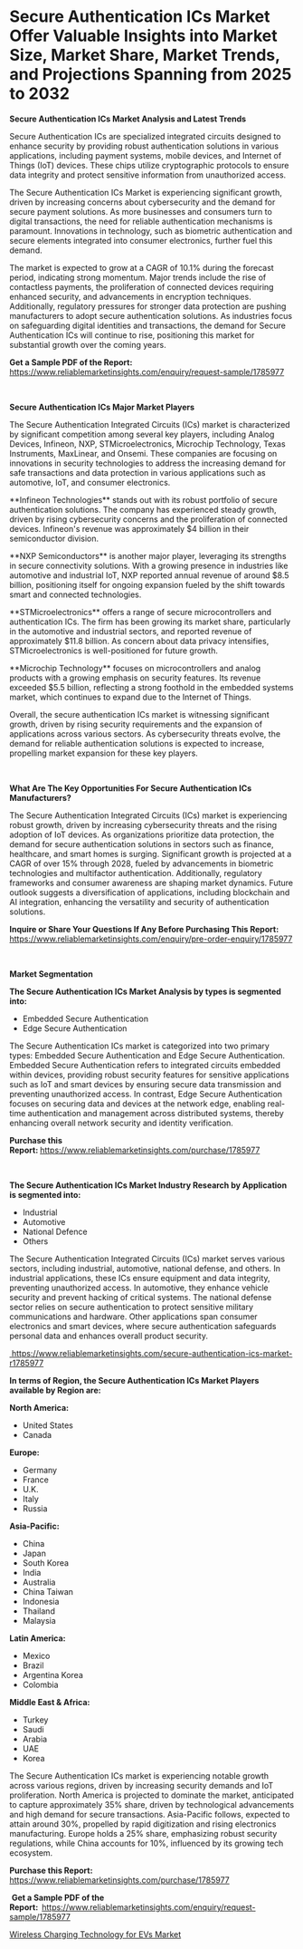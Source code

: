 <p><h1>Secure Authentication ICs Market Offer Valuable Insights into Market Size, Market Share, Market Trends, and Projections Spanning from 2025 to 2032</h1></p><p><strong>Secure Authentication ICs Market Analysis and Latest Trends</strong></p>
<p><p>Secure Authentication ICs are specialized integrated circuits designed to enhance security by providing robust authentication solutions in various applications, including payment systems, mobile devices, and Internet of Things (IoT) devices. These chips utilize cryptographic protocols to ensure data integrity and protect sensitive information from unauthorized access.</p><p>The Secure Authentication ICs Market is experiencing significant growth, driven by increasing concerns about cybersecurity and the demand for secure payment solutions. As more businesses and consumers turn to digital transactions, the need for reliable authentication mechanisms is paramount. Innovations in technology, such as biometric authentication and secure elements integrated into consumer electronics, further fuel this demand.</p><p>The market is expected to grow at a CAGR of 10.1% during the forecast period, indicating strong momentum. Major trends include the rise of contactless payments, the proliferation of connected devices requiring enhanced security, and advancements in encryption techniques. Additionally, regulatory pressures for stronger data protection are pushing manufacturers to adopt secure authentication solutions. As industries focus on safeguarding digital identities and transactions, the demand for Secure Authentication ICs will continue to rise, positioning this market for substantial growth over the coming years.</p></p>
<p><strong>Get a Sample PDF of the Report:&nbsp;</strong> <a href="https://www.reliablemarketinsights.com/enquiry/request-sample/1785977?utm_campaign=3044&utm_medium=2&utm_source=Github&utm_content=ia&utm_term=25032025&utm_id=secure-authentication-ics">https://www.reliablemarketinsights.com/enquiry/request-sample/1785977</a></p>
<p>&nbsp;</p>
<p><strong>Secure Authentication ICs Major Market Players</strong></p>
<p><p>The Secure Authentication Integrated Circuits (ICs) market is characterized by significant competition among several key players, including Analog Devices, Infineon, NXP, STMicroelectronics, Microchip Technology, Texas Instruments, MaxLinear, and Onsemi. These companies are focusing on innovations in security technologies to address the increasing demand for safe transactions and data protection in various applications such as automotive, IoT, and consumer electronics.</p><p>**Infineon Technologies** stands out with its robust portfolio of secure authentication solutions. The company has experienced steady growth, driven by rising cybersecurity concerns and the proliferation of connected devices. Infineon's revenue was approximately $4 billion in their semiconductor division.</p><p>**NXP Semiconductors** is another major player, leveraging its strengths in secure connectivity solutions. With a growing presence in industries like automotive and industrial IoT, NXP reported annual revenue of around $8.5 billion, positioning itself for ongoing expansion fueled by the shift towards smart and connected technologies.</p><p>**STMicroelectronics** offers a range of secure microcontrollers and authentication ICs. The firm has been growing its market share, particularly in the automotive and industrial sectors, and reported revenue of approximately $11.8 billion. As concern about data privacy intensifies, STMicroelectronics is well-positioned for future growth.</p><p>**Microchip Technology** focuses on microcontrollers and analog products with a growing emphasis on security features. Its revenue exceeded $5.5 billion, reflecting a strong foothold in the embedded systems market, which continues to expand due to the Internet of Things.</p><p>Overall, the secure authentication ICs market is witnessing significant growth, driven by rising security requirements and the expansion of applications across various sectors. As cybersecurity threats evolve, the demand for reliable authentication solutions is expected to increase, propelling market expansion for these key players.</p></p>
<p>&nbsp;</p>
<p><strong>What Are The Key Opportunities For Secure Authentication ICs Manufacturers?</strong></p>
<p><p>The Secure Authentication Integrated Circuits (ICs) market is experiencing robust growth, driven by increasing cybersecurity threats and the rising adoption of IoT devices. As organizations prioritize data protection, the demand for secure authentication solutions in sectors such as finance, healthcare, and smart homes is surging. Significant growth is projected at a CAGR of over 15% through 2028, fueled by advancements in biometric technologies and multifactor authentication. Additionally, regulatory frameworks and consumer awareness are shaping market dynamics. Future outlook suggests a diversification of applications, including blockchain and AI integration, enhancing the versatility and security of authentication solutions.</p></p>
<p><strong>Inquire or Share Your Questions If Any Before Purchasing This Report:</strong> <a href="https://www.reliablemarketinsights.com/enquiry/pre-order-enquiry/1785977?utm_campaign=3044&utm_medium=2&utm_source=Github&utm_content=ia&utm_term=25032025&utm_id=secure-authentication-ics">https://www.reliablemarketinsights.com/enquiry/pre-order-enquiry/1785977</a></p>
<p>&nbsp;</p>
<p><strong>Market Segmentation</strong></p>
<p><strong>The Secure Authentication ICs Market Analysis by types is segmented into:</strong></p>
<p><ul><li>Embedded Secure Authentication</li><li>Edge Secure Authentication</li></ul></p>
<p><p>The Secure Authentication ICs market is categorized into two primary types: Embedded Secure Authentication and Edge Secure Authentication. Embedded Secure Authentication refers to integrated circuits embedded within devices, providing robust security features for sensitive applications such as IoT and smart devices by ensuring secure data transmission and preventing unauthorized access. In contrast, Edge Secure Authentication focuses on securing data and devices at the network edge, enabling real-time authentication and management across distributed systems, thereby enhancing overall network security and identity verification.</p></p>
<p><strong>Purchase this Report:&nbsp;</strong><a href="https://www.reliablemarketinsights.com/purchase/1785977?utm_campaign=3044&utm_medium=2&utm_source=Github&utm_content=ia&utm_term=25032025&utm_id=secure-authentication-ics">https://www.reliablemarketinsights.com/purchase/1785977</a></p>
<p>&nbsp;</p>
<p><strong>The Secure Authentication ICs Market Industry Research by Application is segmented into:</strong></p>
<p><ul><li>Industrial</li><li>Automotive</li><li>National Defence</li><li>Others</li></ul></p>
<p><p>The Secure Authentication Integrated Circuits (ICs) market serves various sectors, including industrial, automotive, national defense, and others. In industrial applications, these ICs ensure equipment and data integrity, preventing unauthorized access. In automotive, they enhance vehicle security and prevent hacking of critical systems. The national defense sector relies on secure authentication to protect sensitive military communications and hardware. Other applications span consumer electronics and smart devices, where secure authentication safeguards personal data and enhances overall product security.</p></p>
<p><a href="https://www.reliablemarketinsights.com/secure-authentication-ics-market-r1785977?utm_campaign=3044&utm_medium=2&utm_source=Github&utm_content=ia&utm_term=25032025&utm_id=secure-authentication-ics">&nbsp;https://www.reliablemarketinsights.com/secure-authentication-ics-market-r1785977</a></p>
<p><strong>In terms of Region, the Secure Authentication ICs Market Players available by Region are:</strong></p>
<p>
    <p> <strong> North America: </strong>
        <ul>
            <li>United States</li>
            <li>Canada</li>
        </ul>
        </p> 
    <p> <strong> Europe: </strong>
        <ul>
            <li>Germany</li>
            <li>France</li>
            <li>U.K.</li>
            <li>Italy</li>
            <li>Russia</li>
        </ul>
        </p> 
    <p> <strong> Asia-Pacific: </strong>
        <ul>
            <li>China</li>
            <li>Japan</li>
            <li>South Korea</li>
            <li>India</li>
            <li>Australia</li>
            <li>China Taiwan</li>
            <li>Indonesia</li>
            <li>Thailand</li>
            <li>Malaysia</li>
        </ul>
        </p> 
    <p> <strong> Latin America: </strong>
        <ul>
            <li>Mexico</li>
            <li>Brazil</li>
            <li>Argentina Korea</li>
            <li>Colombia</li>
        </ul>
        </p> 
    <p> <strong> Middle East & Africa: </strong>
        <ul>
            <li>Turkey</li>
            <li>Saudi</li>
            <li>Arabia</li>
            <li>UAE</li>
            <li>Korea</li>
        </ul>
    </p>
    </p>
<p><p>The Secure Authentication ICs market is experiencing notable growth across various regions, driven by increasing security demands and IoT proliferation. North America is projected to dominate the market, anticipated to capture approximately 35% share, driven by technological advancements and high demand for secure transactions. Asia-Pacific follows, expected to attain around 30%, propelled by rapid digitization and rising electronics manufacturing. Europe holds a 25% share, emphasizing robust security regulations, while China accounts for 10%, influenced by its growing tech ecosystem.</p></p>
<p><strong>Purchase this Report: </strong><a href="https://www.reliablemarketinsights.com/purchase/1785977?utm_campaign=3044&utm_medium=2&utm_source=Github&utm_content=ia&utm_term=25032025&utm_id=secure-authentication-ics">https://www.reliablemarketinsights.com/purchase/1785977</a></p>
<p>&nbsp;<strong>Get a Sample PDF of the Report:&nbsp;&nbsp;</strong><a href="https://www.reliablemarketinsights.com/enquiry/request-sample/1785977?utm_campaign=3044&utm_medium=2&utm_source=Github&utm_content=ia&utm_term=25032025&utm_id=secure-authentication-ics">https://www.reliablemarketinsights.com/enquiry/request-sample/1785977</a></p>
<p><strong></strong></p>
<p><p><a href="https://github.com/elodielamto06/Market-Research-Report-List-1/blob/main/wireless-charging-technology-for-evs-market.md?utm_campaign=3044&utm_medium=2&utm_source=Github&utm_content=ia&utm_term=25032025&utm_id=secure-authentication-ics">Wireless Charging Technology for EVs Market</a></p></p>